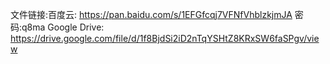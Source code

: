 文件链接:百度云: https://pan.baidu.com/s/1EFGfcqj7VFNfVhblzkjmJA  密码:q8ma
Google Drive: https://drive.google.com/file/d/1f8BjdSi2iD2nTqYSHtZ8KRxSW6faSPgv/view
